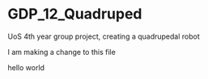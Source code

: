 # GDP_12_Quadruped
 UoS 4th year group project, creating a quadrupedal robot

I am making a change to this file

hello world
